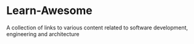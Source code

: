 # Learn-Awesome
A collection of links to various content related to software development, engineering and architecture
